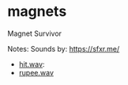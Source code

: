 # magnets
Magnet Survivor


Notes:
Sounds by:
https://sfxr.me/
- [hit.wav](https://sfxr.me/#34T6PkukPU8CmSzievjPFKfcAC15JVQUtVehvZ2EoGW2RzWAvUFcritFCPPbBabF1NpMQZMLoVaaNxpXhrFNVHfUzsk2ZFWHiLyPFrttsX5a15vW4c5BRTVMy):
- [rupee.wav](https://sfxr.me/#34T6PkwZpHKQD9Qh6Tb4BQ4LFoRXyTRMcqPMZQBy7Ay6QpebV2bJ86DCP1jxqDZrzYkPTZU1XFEy85qLypQMgojEFWX5HxTqPBiez4cRG32aHqUhz7ezMyaLo)